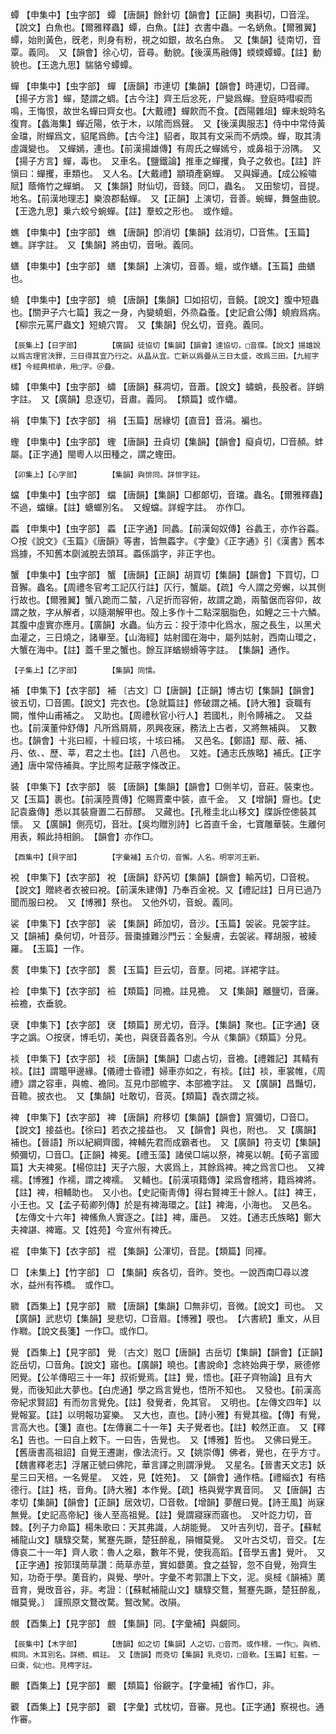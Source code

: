 <!-- { "loadSidebar": true } -->
蟫	【申集中】【虫字部】	蟫	【唐韻】餘針切【韻會】【正韻】夷斟切，□音淫。【說文】白魚也。【爾雅釋蟲】蟫，白魚。【註】衣書中蟲。一名蛃魚。【爾雅翼】蟫，始則黃色，旣老，則身有粉，視之如銀，故名白魚。　又【集韻】徒南切，音覃。義同。　又【韻會】徐心切，音尋。動貌。【後漢馬融傳】蝡蝡蟫蟫。【註】動貌也。【王逸九思】貒貉兮蟫蟫。

蟬	【申集中】【虫字部】	蟬	【唐韻】市連切【集韻】【韻會】時連切，□音禪。【揚子方言】蟬，楚謂之蜩。【古今注】齊王后忿死，尸變爲蟬。登庭時嘒唳而鳴，王悔恨，故世名蟬曰齊女也。【大戴禮】蟬飮而不食。【酉陽雜俎】蟬未蛻時名復育。【蠡海集】蟬近陽，依于木，以隂而爲聲。　又【後漢輿服志】侍中中常侍黃金璫，附蟬爲文，貂尾爲飾。【古今注】貂者，取其有文采而不炳煥。蟬，取其淸虛識變也。　又蟬嫣，連也。【前漢揚雄傳】有周氏之蟬嫣兮，或鼻祖于汾隅。　又【揚子方言】蟬，毒也。　又車名。【鹽鐵論】推車之蟬攫，負子之敎也。【註】許愼曰：蟬攫，車類也。　又人名。【大戴禮】顓頊產窮蟬。　又與嬋通。【成公綏嘯賦】蔭脩竹之蟬蜎。　又【集韻】財仙切，音錢。同□，蟲名。　又田黎切，音提。地名。【前漢地理志】樂浪郡黏蟬。　又【正韻】上演切，音善。蜿蟬，舞盤曲貌。【王逸九思】乗六蛟兮蜿蟬。【註】羣蛟之形也。　或作蟺。

蟭	【申集中】【虫字部】	蟭	【唐韻】卽消切【集韻】兹消切，□音焦。【玉篇】蟭。詳字註。　又【集韻】將由切，音啾。義同。

蟮	【申集中】【虫字部】	蟮	【集韻】上演切，音善。蟺，或作蟮。【玉篇】曲蟮也。

蟯	【申集中】【虫字部】	蟯	【唐韻】【集韻】□如招切，音饒。【說文】腹中短蟲也。【關尹子六七篇】我之一身，內變蟯蛔，外烝蝨蚤。【史記倉公傳】蟯瘕爲病。【柳宗元罵尸蟲文】短蟯穴胃。　又【集韻】倪幺切，音堯。義同。

	【辰集上】【日字部】		【廣韻】徒協切【集韻】【韻會】達協切，□音牒。【說文】揚雄說以爲古理官決罪，三日得其宜乃行之。从晶从宜。亡新以爲曡从三日太盛，改爲三田。【九經字樣】今經典相承，用□字。＠疊。

蟰	【申集中】【虫字部】	蟰	【唐韻】蘇凋切，音蕭。【說文】蟰蛸，長股者。詳蛸字註。　又【廣韻】息逐切，音肅。義同。　【類篇】或作蠨。

裐	【申集下】【衣字部】	裐	【玉篇】居緣切【直音】音涓。褊也。

蟶	【申集中】【虫字部】	蟶	【唐韻】丑貞切【集韻】【韻會】癡貞切，□音頳。蚌屬。【正字通】閩粵人以田種之，謂之蟶田。

	【卯集上】【心字部】		【集韻】與悱同。詳悱字註。

蟷	【申集中】【虫字部】	蟷	【唐韻】【集韻】□都郞切，音璫。蟲名。【爾雅釋蟲】不過，蟷蠰。【註】螗螂別名。　又螲蟷。詳螲字註。　亦作□。

蟸	【申集中】【虫字部】	蟸	【正字通】同蠡。【前漢匈奴傳】谷蠡王，亦作谷蟸。○按《說文》《玉篇》《唐韻》等書，皆無蟸字。《字彙》《正字通》引《漢書》舊本爲據，不知舊本劘滅脫去頭耳。蟸係譌字，非正字也。

蟹	【申集中】【虫字部】	蟹	【唐韻】【正韻】胡買切【集韻】【韻會】下買切，□音獬。蟲名。【周禮冬官考工記仄行註】仄行，蟹屬。【疏】今人謂之旁蠏，以其側行故也。【爾雅翼】蟹八跪而二螯，八足折而容俯，故謂之跪，兩螯倨而容仰，故謂之敖，字从解者，以隨潮解甲也。殻上多作十二點深胭脂色，如鯉之三十六鱗。其腹中虛實亦應月。【廣韻】水蟲。仙方云：投于漆中化爲水，服之長生，以黑犬血灌之，三日燒之，諸畢至。【山海經】姑射國在海中，屬列姑射，西南山環之，大蟹在海中。【註】蓋千里之蟹也。餘互詳蝤蟧螖等字註。　【集韻】通作。

	【子集上】【乙字部】		【集韻】同懦。

補	【申集下】【衣字部】	補	〔古文〕□【唐韻】【正韻】博古切【集韻】【韻會】彼五切，□音圃。【說文】完衣也。【急就篇註】修破謂之補。【詩大雅】袞職有闕，惟仲山甫補之。　又助也。【周禮秋官小行人】若國札，則令賻補之。　又益也。【前漢董仲舒傳】凡所爲屑屑，夙興夜寐，務法上古者，又將無補與。　又數也。【韻會】十兆曰經，十經曰垓，十垓曰補。　又邑名。【鄭語】鄢、蔽、補、丹、依、、歷、莘，君之土也。【註】八邑也。　又姓。【通志氏族略】補氏。【正字通】唐中常侍補眞。字比照考証蔽字條改正。

裝	【申集下】【衣字部】	裝	【唐韻】【集韻】【韻會】□側羊切，音莊。裝束也。　又【玉篇】裹也。【前漢陸賈傳】佗賜賈橐中裝，直千金。　又【增韻】齎也。【史記袁盎傳】悉以其裝齎置二石醇醪。　又藏也。【孔稚圭北山移文】牒訴倥傯裝其懷。　又【廣韻】側亮切，音壯。【吳均贈別詩】匕首直千金，七寶雕華裝。生離何用表，賴此持相餉。　【韻會】亦作□。

	【酉集中】【貝字部】		【字彙補】五介切，音懈。人名。明寧河王新。

裞	【申集下】【衣字部】	裞	【唐韻】舒芮切【集韻】【韻會】輸芮切，□音稅。【說文】贈終者衣被曰裞。【前漢朱建傳】乃奉百金裞。又【禮記註】日月已過乃聞而服曰裞。　又【博雅】祭也。　又他外切，音蛻。義同。

裟	【申集下】【衣字部】	裟	【集韻】師加切，音沙。【玉篇】袈裟。見袈字註。　又【韻補】桑何切，叶音莎。晉棗據難沙門云：全髮膚，去袈裟。釋胡服，被綾羅。　【玉篇】一作。

裠	【申集下】【衣字部】	裠	【玉篇】巨云切，音羣。同裙。詳裙字註。

裣	【申集下】【衣字部】	襝	【類篇】同襜。註見襜。　又【集韻】離鹽切，音廉。襝襜，衣垂貌。

裦	【申集下】【衣字部】	裦	【類篇】房尤切，音浮。【集韻】聚也。【正字通】褎字之譌。○按裦，博毛切，美也，與褎音義各別。今从《集韻》《類篇》分見。

裧	【申集下】【衣字部】	裧	【唐韻】【集韻】□處占切，音襜。【禮雜記】其輤有裧。【註】謂鼈甲邊緣。【儀禮士昏禮】婦車亦如之，有裧。【註】裧，車裳帷，《周禮》謂之容車，與幨、襜同。互見巾部幨字、本部襜字註。　又【廣韻】昌豔切，音韂。披衣也。　又【集韻】吐敢切，音菼。【類篇】毳衣謂之裧。

裨	【申集下】【衣字部】	裨	【唐韻】府移切【集韻】【韻會】賔彌切，□音□。【說文】接益也。【徐曰】若衣之接益也。　又【韻會】與也，附也。　又【廣韻】補也。【晉語】所以紀綱齊國，裨輔先君而成霸者也。　又【廣韻】符支切【集韻】頻彌切，□音□。【正韻】裨冕。【禮玉藻】諸侯□端以祭，裨冕以朝。【荀子富國篇】大夫裨冕。【楊倞註】天子六服，大裘爲上，其餘爲裨。裨之爲言□也。　又裨襦。【博雅】作襦，謂之裨襦。　又輔也。【前漢項籍傳】梁爲會稽將，籍爲裨將。【註】裨，相輔助也。　又小也。【史記衞靑傳】得右賢裨王十餘人。【註】裨王，小王也。又【孟子荀卿列傳】於是有裨海環之。【註】裨海，小海也。　又邑名。【左傳文十六年】裨鯈魚人實逐之。【註】裨，庸邑。　又姓。【通志氏族略】鄭大夫裨諶、裨竈。又【姓苑】今宣州有裨氏。

裩	【申集下】【衣字部】	裩	【集韻】公渾切，音昆。【類篇】同褌。

□	【未集上】【竹字部】	□	【集韻】疾各切，音昨。筊也。一說西南□尋以渡水，益州有筰橋。　或作□。

覹	【酉集上】【見字部】	覹	【唐韻】【集韻】□無非切，音微。【說文】司也。　又【廣韻】武悲切【集韻】旻悲切，□音眉。【博雅】覗也。　【六書統】重文，从目作矀。【說文長箋】一作□。或作□。

覺	【酉集上】【見字部】	覺	〔古文〕覐□【唐韻】古岳切【集韻】【韻會】【正韻】訖岳切，□音角。【說文】寤也。【廣韻】曉也。【書說命】念終始典于學，厥德修罔覺。【公羊傳昭三十一年】叔術覺焉。【註】覺，悟也。【莊子齊物論】且有大覺，而後知此大夢也。【白虎通】學之爲言覺也，悟所不知也。　又發也。【前漢高帝紀求賢詔】有而勿言覺免。【註】發覺者，免其官。　又明也。【左傳文四年】以覺報宴。【註】以明報功宴樂。　又大也，直也。【詩小雅】有覺其楹。【傳】有覺，言高大也。【箋】直也。【左傳襄二十一年】夫子覺者也。【註】較然正直。　又【釋名】告也。一曰自上敕下。一曰告，告覺也。　又【博雅】哲也。　又佛曰覺王。【舊唐書高祖詔】自覺王遷謝，像法流行。又【姚崇傳】佛者，覺也，在乎方寸。【魏書釋老志】浮屠正號曰佛陀，華言譯之則謂淨覺。　又星名。【晉書天文志】妖星三曰天棓。一名覺星。　又姓，見【姓苑】。　又【韻會】通作梏。【禮緇衣】有梏德行。【註】梏，音角。【詩大雅】本作覺。【疏】梏與覺字異音同。　又【唐韻】古孝切【集韻】【韻會】【正韻】居效切，□音敎。【增韻】夢醒曰覺。【詩王風】尚寐無覺。【史記高帝紀】後人至高祖覺。【註】覺謂寢寐而寤也。　又叶訖力切，音棘。【列子力命篇】楊朱歌曰：天其弗識，人胡能覺。　又叶吉列切，音孑。【蘇軾補龍山文】驥騄交騖，駑蹇先蹶，楚狂醉亂，隕帽莫覺。　又叶古爻切，音交。【左傳哀二十一年】齊人歌：魯人之皋，數年不覺，使我高蹈。【音學五書】覺叶。　又【正字通】按郭璞菵草讚：菵草赤莖，實如蘡薁。食之益智，忽不自覺，殆齊生知，功奇于學。薁音約，與覺、學叶。字彙不考郭讚上下文，泥。吳棫《韻補》薁音育，覺攺音谷，非。考證：〔【蘇軾補龍山文】驥騄交鶩，鴑蹇先蹶，楚狂醉亂，帽莫覺。〕　謹照原文鶩改騖。鴑改駑。改隕。 

覻	【酉集上】【見字部】	覻	【集韻】同。【字彙補】與覰同。

	【辰集中】【木字部】		【唐韻】如之切【集韻】人之切，□音而。或作檽，一作□，與栭、栮同。木耳別名。詳栭、栮註。　又【唐韻】而兗切【集韻】乳兗切，□音軟。【玉篇】紅藍。一曰棗，似□也。見梬字註。

覼	【酉集上】【見字部】	覼	【類篇】俗覶字。【字彙補】省作□，非。

覾	【酉集上】【見字部】	覾	【字彙】式枕切，音審。見也。【正字通】察視也。通作審。

